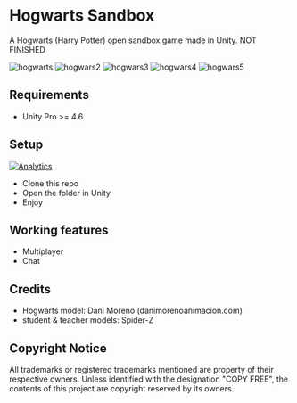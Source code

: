 Hogwarts Sandbox
========

A Hogwarts (Harry Potter) open sandbox game made in Unity. NOT FINISHED

![hogwarts](https://raw.githubusercontent.com/OpenHogwarts/hogwarts/master/Screenshots/screen1.png)
![hogwars2](https://raw.githubusercontent.com/OpenHogwarts/hogwarts/master/Screenshots/screen2.jpg)
![hogwars3](https://raw.githubusercontent.com/OpenHogwarts/hogwarts/master/Screenshots/screen3.jpg)
![hogwars4](https://raw.githubusercontent.com/OpenHogwarts/hogwarts/master/Screenshots/screen4.jpg)
![hogwars5](https://raw.githubusercontent.com/OpenHogwarts/hogwarts/master/Screenshots/screen5.jpg)

Requirements
-------------
- Unity Pro >= 4.6

Setup
-------------
[![Analytics](https://ga-beacon.appspot.com/UA-17476024-7/hogwarts/readme?pixel)](https://github.com/OpenHogwarts/hogwarts)

- Clone this repo
- Open the folder in Unity
- Enjoy


Working features
-------------
- Multiplayer
- Chat


Credits
-------------

- Hogwarts model: Dani Moreno (danimorenoanimacion.com)
- student & teacher models: Spider-Z

Copyright Notice
-------------
All trademarks or registered trademarks mentioned are property of their respective owners. Unless identified with the designation "COPY FREE", the contents of this project are copyright reserved by its owners.
